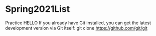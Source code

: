 # Spring2021List
Practice 
HELLO
If you already have Git installed, you can get the latest development version via Git itself:
git clone https://github.com/git/git
